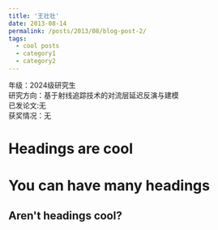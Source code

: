 ```yaml
---
title: '王壮壮'
date: 2013-08-14
permalink: /posts/2013/08/blog-post-2/
tags:
  - cool posts
  - category1
  - category2
---
```


年级：2024级研究生                                                  
研究方向：基于射线追踪技术的对流层延迟反演与建模                      
已发论文:无                      
获奖情况：无                      

Headings are cool
======

You can have many headings
======

Aren't headings cool?
------